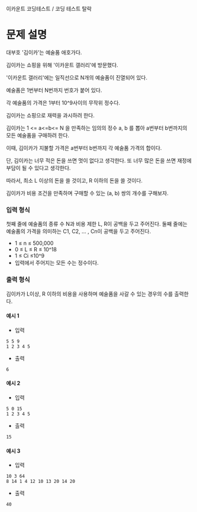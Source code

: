 이카운트 코딩테스트 / 코딩 테스트 탈락

# 문제 설명

대부호 '김이카'는 예술품 애호가다.

김이카는 쇼핑을 위해 '이카운트 갤러리'에 방문했다.

'이카운트 갤러리'에는 일직선으로 N개의 예술품이 진열되어 있다.

예술품은 1번부터 N번까지 번호가 붙어 있다.

각 예술품의 가격은 1부터 10^9사이의 무작위 정수다.

김이카는 쇼핑으로 재력을 과시하려 한다.

김이카는 1 <= a<=b<= N 을 만족하는 임의의 정수 a, b 를 뽑아 a번부터 b번까지의 모든 예술품을 구매하려 한다.

이때, 김이카가 지불할 가격은 a번부터 b번까지 각 예술품 가격의 합이다.

단, 김이카는 너무 적은 돈을 쓰면 멋이 없다고 생각한다. 또 너무 많은 돈을 쓰면 재정에 부담이 될 수 있다고 생각한다.

따라서, 최소 L 이상의 돈을 쓸 것이고, R 이하의 돈을 쓸 것이다.

김이카가 비용 조건을 만족하며 구매할 수 있는 (a, b) 쌍의 개수를 구해보자.

### 입력 형식

첫째 줄에 예술품의 종류 수 N과 비용 제한 L, R이 공백을 두고 주어진다.
둘째 줄에는 예술품의 가격을 의미하는 C1, C2, ... , Cn이 공백을 두고 주어진다.

- 1 ≤ n ≤ 500,000
- 0 ≤ L ≤ R ≤ 10^18
- 1 ≤ Ci ≤10^9
- 입력에서 주어지는 모든 수는 정수이다.

### 출력 형식

김이카가 L이상, R 이하의 비용을 사용하며 예술품을 사갈 수 있는 경우의 수를 출력한다.

#### 예시 1

- 입력

```
5 5 9
1 2 3 4 5
```

- 출력

```
6
```

#### 예시 2

- 입력

```
5 0 15
1 2 3 4 5
```

- 출력

```
15
```

#### 예시 3

- 입력

```
10 3 64
8 14 1 4 12 10 13 20 14 20
```

- 출력

```
40
```
